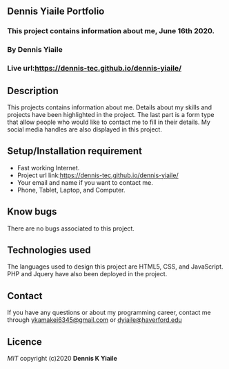 ## Dennis Yiaile Portfolio
### This project contains information about me, June 16th 2020.

### By **Dennis Yiaile**

### Live url:https://dennis-tec.github.io/dennis-yiaile/
## Description
This projects contains information about me. Details about my skills and projects have been highlighted in the project. The last part is a form type that allow people who would like to contact me to fill in their details. My social media handles are also displayed in this project.

## Setup/Installation requirement
* Fast working Internet.
* Project url link:https://dennis-tec.github.io/dennis-yiaile/
* Your email and name if you want to contact me.
* Phone, Tablet, Laptop, and Computer.

## Know bugs
There are no bugs associated to this project.

## Technologies used
The languages used to design this project are HTML5, CSS, and JavaScript. PHP and Jquery have also been deployed in the project.

## Contact
If you have any questions or about my programming career, contact me through ykamakei6345@gmail.com or dyiaile@haverford.edu

## Licence

*MIT*
copyright (c)2020 **Dennis K Yiaile**
